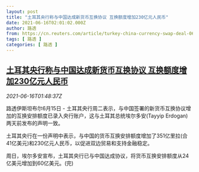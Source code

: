 ```yaml
---
layout: post
title: "土耳其央行称与中国达成新货币互换协议 互换额度增加230亿元人民币"
date: 2021-06-16T02:01:02.000Z
author: 路透
from: https://cn.reuters.com/article/turkey-china-currency-swap-deal-0615-tue-idCNKCS2DS044
tags: [ 路透 ]
categories: [ 路透 ]
---
```

<!--1623808862000-->
[土耳其央行称与中国达成新货币互换协议 互换额度增加230亿元人民币](https://cn.reuters.com/article/turkey-china-currency-swap-deal-0615-tue-idCNKCS2DS044)
------

<div>
<div><i>2021-06-16T01:48:37Z</i></div><p>路透伊斯坦布尔6月15日 - 土耳其央行周二表示，与中国签署的新货币互换协议增加的互换安排额度已录入央行账户，这与土耳其总统埃尔多安(Tayyip Erdogan)两天前发布的声明一致。 　</p><p>土耳其央行在一份声明中表示，与中国的货币互换安排额度增加了351亿里拉(合41亿美元)和230亿元人民币，以促进双边贸易和支持金融稳定。 　</p><p>周日，埃尔多安宣布，土耳其央行已与中国达成协议，将货币互换安排额度从24亿美元增加到60亿美元。(完)</p>
</div>
